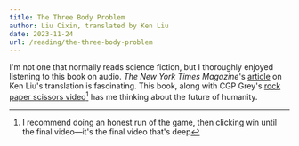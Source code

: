 ```yaml
---
title: The Three Body Problem
author: Liu Cixin, translated by Ken Liu
date: 2023-11-24
url: /reading/the-three-body-problem
---
```

I'm not one that normally reads science fiction, but I thoroughly enjoyed listening to this book on audio. _The New York Times Magazine_'s [article] on Ken Liu's translation is fascinating. This book, along with CGP Grey's [rock paper scissors video](https://www.youtube.com/watch?v=PmWQmZXYd74)[^1] has me thinking about the future of humanity.

[article]: https://www.nytimes.com/2019/12/03/magazine/ken-liu-three-body-problem-chinese-science-fiction.html

[^1]: I recommend doing an honest run of the game, then clicking win until the final video—it's the final video that's deep
